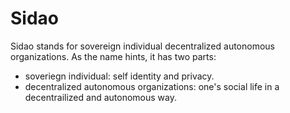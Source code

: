 # Sidao

Sidao stands for sovereign individual decentralized autonomous organizations. As the name hints, it has two parts:

- soveriegn individual: self identity and privacy.
- decentralized autonomous organizations: one's social life in a decentrailized and autonomous way.
